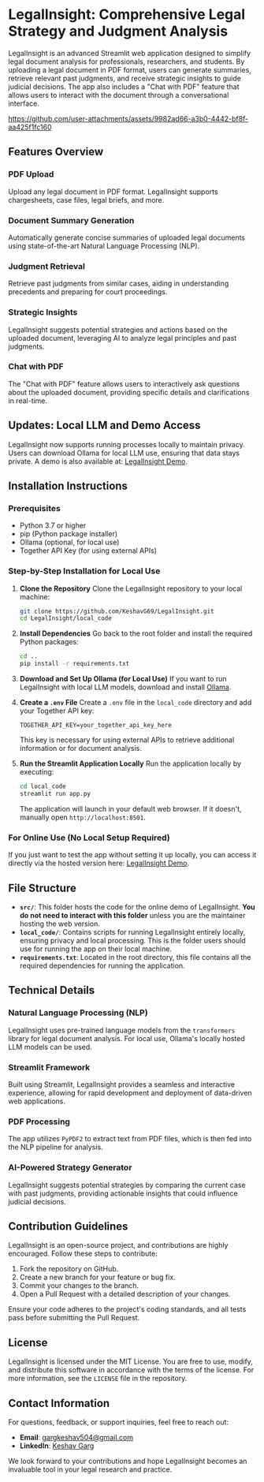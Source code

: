 
# LegalInsight: Comprehensive Legal Strategy and Judgment Analysis

LegalInsight is an advanced Streamlit web application designed to simplify legal document analysis for professionals, researchers, and students. By uploading a legal document in PDF format, users can generate summaries, retrieve relevant past judgments, and receive strategic insights to guide judicial decisions. The app also includes a "Chat with PDF" feature that allows users to interact with the document through a conversational interface.


https://github.com/user-attachments/assets/9982ad66-a3b0-4442-bf8f-aa425f1fc160

## Features Overview

### PDF Upload
Upload any legal document in PDF format. LegalInsight supports chargesheets, case files, legal briefs, and more.

### Document Summary Generation
Automatically generate concise summaries of uploaded legal documents using state-of-the-art Natural Language Processing (NLP).

### Judgment Retrieval
Retrieve past judgments from similar cases, aiding in understanding precedents and preparing for court proceedings.

### Strategic Insights
LegalInsight suggests potential strategies and actions based on the uploaded document, leveraging AI to analyze legal principles and past judgments.

### Chat with PDF
The "Chat with PDF" feature allows users to interactively ask questions about the uploaded document, providing specific details and clarifications in real-time.

## Updates: Local LLM and Demo Access
LegalInsight now supports running processes locally to maintain privacy. Users can download Ollama for local LLM use, ensuring that data stays private. A demo is also available at: [LegalInsight Demo](https://legal-insight.streamlit.app/).

## Installation Instructions

### Prerequisites
- Python 3.7 or higher
- pip (Python package installer)
- Ollama (optional, for local use)
- Together API Key (for using external APIs)

### Step-by-Step Installation for Local Use

1. **Clone the Repository**
   Clone the LegalInsight repository to your local machine:
   ```bash
   git clone https://github.com/KeshavG69/LegalInsight.git
   cd LegalInsight/local_code
   ```

2. **Install Dependencies**
   Go back to the root folder and install the required Python packages:
   ```bash
   cd ..
   pip install -r requirements.txt
   ```

3. **Download and Set Up Ollama (for Local Use)**
   If you want to run LegalInsight with local LLM models, download and install [Ollama](https://ollama.com/download).

4. **Create a `.env` File**
   Create a `.env` file in the `local_code` directory and add your Together API key:
   ```
   TOGETHER_API_KEY=your_together_api_key_here
   ```
   This key is necessary for using external APIs to retrieve additional information or for document analysis.

5. **Run the Streamlit Application Locally**
   Run the application locally by executing:
   ```bash
   cd local_code
   streamlit run app.py
   ```

   The application will launch in your default web browser. If it doesn't, manually open `http://localhost:8501`.

### For Online Use (No Local Setup Required)
If you just want to test the app without setting it up locally, you can access it directly via the hosted version here: [LegalInsight Demo](https://legal-insight.streamlit.app/).

## File Structure

- **`src/`**: This folder hosts the code for the online demo of LegalInsight. **You do not need to interact with this folder** unless you are the maintainer hosting the web version.
- **`local_code/`**: Contains scripts for running LegalInsight entirely locally, ensuring privacy and local processing. This is the folder users should use for running the app on their local machine.
- **`requirements.txt`**: Located in the root directory, this file contains all the required dependencies for running the application.

## Technical Details

### Natural Language Processing (NLP)
LegalInsight uses pre-trained language models from the `transformers` library for legal document analysis. For local use, Ollama's locally hosted LLM models can be used.

### Streamlit Framework
Built using Streamlit, LegalInsight provides a seamless and interactive experience, allowing for rapid development and deployment of data-driven web applications.

### PDF Processing
The app utilizes `PyPDF2` to extract text from PDF files, which is then fed into the NLP pipeline for analysis.

### AI-Powered Strategy Generator
LegalInsight suggests potential strategies by comparing the current case with past judgments, providing actionable insights that could influence judicial decisions.

## Contribution Guidelines

LegalInsight is an open-source project, and contributions are highly encouraged. Follow these steps to contribute:

1. Fork the repository on GitHub.
2. Create a new branch for your feature or bug fix.
3. Commit your changes to the branch.
4. Open a Pull Request with a detailed description of your changes.

Ensure your code adheres to the project's coding standards, and all tests pass before submitting the Pull Request.

## License

LegalInsight is licensed under the MIT License. You are free to use, modify, and distribute this software in accordance with the terms of the license. For more information, see the `LICENSE` file in the repository.

## Contact Information

For questions, feedback, or support inquiries, feel free to reach out:

- **Email**: gargkeshav504@gmail.com
- **LinkedIn**: [Keshav Garg](https://www.linkedin.com/in/keshav-garg-7760b1232/)

We look forward to your contributions and hope LegalInsight becomes an invaluable tool in your legal research and practice.













